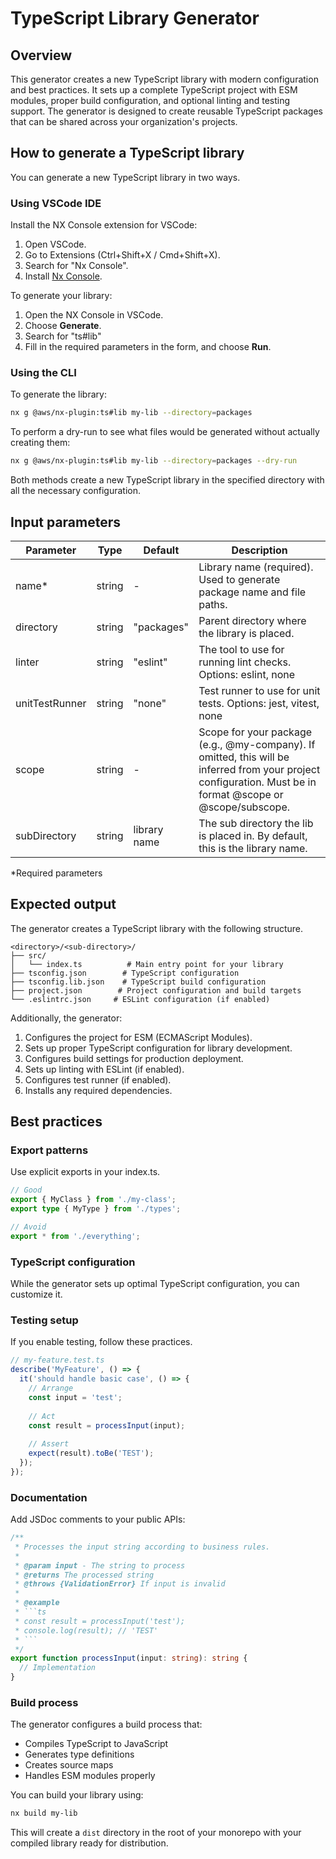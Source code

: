 # TypeScript Library Generator

## Overview

This generator creates a new TypeScript library with modern configuration and best practices. It sets up a complete TypeScript project with ESM modules, proper build configuration, and optional linting and testing support. The generator is designed to create reusable TypeScript packages that can be shared across your organization's projects.

## How to generate a TypeScript library

You can generate a new TypeScript library in two ways.

### Using VSCode IDE

Install the NX Console extension for VSCode:

1. Open VSCode.
2. Go to Extensions (Ctrl+Shift+X / Cmd+Shift+X).
3. Search for "Nx Console".
4. Install [Nx Console](https://marketplace.visualstudio.com/items?itemName=nrwl.angular-console).

To generate your library:

1. Open the NX Console in VSCode.
2. Choose **Generate**.
3. Search for "ts#lib"
4. Fill in the required parameters in the form, and choose **Run**.

### Using the CLI

To generate the library:

```bash
nx g @aws/nx-plugin:ts#lib my-lib --directory=packages
```

To perform a dry-run to see what files would be generated without actually creating them:

```bash
nx g @aws/nx-plugin:ts#lib my-lib --directory=packages --dry-run
```

Both methods create a new TypeScript library in the specified directory with all the necessary configuration.

## Input parameters

| Parameter | Type | Default | Description |
|-----------|------|---------|-------------|
| name* | string | - | Library name (required). Used to generate package name and file paths. |
| directory | string | "packages" | Parent directory where the library is placed. |
| linter | string | "eslint" | The tool to use for running lint checks. Options: eslint, none |
| unitTestRunner | string | "none" | Test runner to use for unit tests. Options: jest, vitest, none |
| scope | string | - | Scope for your package (e.g., @my-company). If omitted, this will be inferred from your project configuration. Must be in format @scope or @scope/subscope. |
| subDirectory | string | library name | The sub directory the lib is placed in. By default, this is the library name. |

*Required parameters

## Expected output

The generator creates a TypeScript library with the following structure.

```
<directory>/<sub-directory>/
├── src/
│   └── index.ts          # Main entry point for your library
├── tsconfig.json        # TypeScript configuration
├── tsconfig.lib.json    # TypeScript build configuration
├── project.json        # Project configuration and build targets
└── .eslintrc.json     # ESLint configuration (if enabled)
```

Additionally, the generator:

1. Configures the project for ESM (ECMAScript Modules).
2. Sets up proper TypeScript configuration for library development.
3. Configures build settings for production deployment.
4. Sets up linting with ESLint (if enabled).
5. Configures test runner (if enabled).
6. Installs any required dependencies.

## Best practices

### Export patterns

Use explicit exports in your index.ts.

```typescript
// Good
export { MyClass } from './my-class';
export type { MyType } from './types';

// Avoid
export * from './everything';
```

### TypeScript configuration

While the generator sets up optimal TypeScript configuration, you can customize it.

### Testing setup

If you enable testing, follow these practices.

```typescript
// my-feature.test.ts
describe('MyFeature', () => {
  it('should handle basic case', () => {
    // Arrange
    const input = 'test';
    
    // Act
    const result = processInput(input);
    
    // Assert
    expect(result).toBe('TEST');
  });
});
```

### Documentation

Add JSDoc comments to your public APIs:

```typescript
/**
 * Processes the input string according to business rules.
 * 
 * @param input - The string to process
 * @returns The processed string
 * @throws {ValidationError} If input is invalid
 * 
 * @example
 * ```ts
 * const result = processInput('test');
 * console.log(result); // 'TEST'
 * ```
 */
export function processInput(input: string): string {
  // Implementation
}
```

### Build process

The generator configures a build process that:

- Compiles TypeScript to JavaScript
- Generates type definitions
- Creates source maps
- Handles ESM modules properly

You can build your library using:

```bash
nx build my-lib
```

This will create a `dist` directory in the root of your monorepo with your compiled library ready for distribution.
